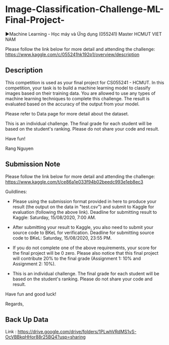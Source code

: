 # Image-Classification-Challenge-ML-Final-Project-
 ►Machine Learning - Học máy và Ứng dụng (055241) Master HCMUT VIET NAM 
 
Please follow the link below for more detail and attending the challenge: 
https://www.kaggle.com/c/055241hk192p1/overview/description

## Description
This competition is used as your final project for CS055241 - HCMUT. In this competition, your task is to build a machine learning model to classify images based on their training data. You are allowed to use any types of machine learning techniques to complete this challenge. The result is evaluated based on the accuracy of the output from your model.

Please refer to Data page for more detail about the dataset.

This is an individual challenge. The final grade for each student will be based on the student's ranking. Please do not share your code and result.

Have fun!

Rang Nguyen

## Submission Note
Please follow the link below for more detail and attending the challenge:
https://www.kaggle.com/t/ce86a1e033f94b02beedc993e1eb8ec3

Guildlines:

- Please using the submission format provided in here to produce your result (the output on the data in "test.csv") and submit to Kaggle for evaluation (following the above link). Deadline for submitting result to Kaggle: Saturday, 15/08/2020, 7:00 AM.

- After submitting your result to Kaggle, you also need to submit your source code to BKeL for verification. Deadline for submitting source code to BKeL: Saturday, 15/08/2020, 23:55 PM. 

- If you do not complete one of the above requirements, your score for the final project will be 0 zero. Please also notice that this final project will contribute 20% to the final grade (Assignment 1: 10% and Assignment 2: 10%).

- This is an individual challenge. The final grade for each student will be based on the student's ranking. Please do not share your code and result.

Have fun and good luck!

Regards,

## Back Up Data
Link : https://drive.google.com/drive/folders/1PLwhVRdMS1vS-OcVBBkqHHor88r25BQ4?usp=sharing
